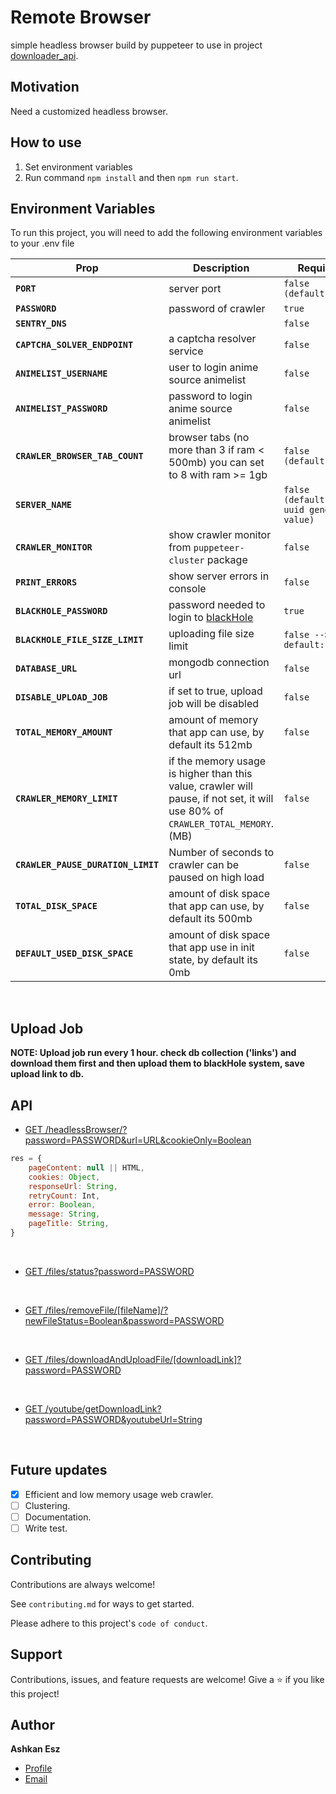 # Remote Browser

simple headless browser build by puppeteer to use in
project [downloader_api](https://github.com/ashkan-esz/downloader_api).

## Motivation

Need a customized headless browser.

## How to use

1. Set environment variables
2. Run command `npm install` and then `npm run start`.


## Environment Variables

To run this project, you will need to add the following environment variables to your .env file

| Prop                               | Description                                                                                                                    | Required                                   |
|------------------------------------|--------------------------------------------------------------------------------------------------------------------------------|--------------------------------------------|
| **`PORT`**                         | server port                                                                                                                    | `false (default:5000)`                     |
| **`PASSWORD`**                     | password of crawler                                                                                                            | `true`                                     |
| **`SENTRY_DNS`**                   |                                                                                                                                | `false`                                    |
| **`CAPTCHA_SOLVER_ENDPOINT`**      | a captcha resolver service                                                                                                     | `false`                                    |
| **`ANIMELIST_USERNAME`**           | user to login anime source animelist                                                                                           | `false`                                    |
| **`ANIMELIST_PASSWORD`**           | password to login anime source animelist                                                                                       | `false`                                    |
| **`CRAWLER_BROWSER_TAB_COUNT`**    | browser tabs (no more than 3 if ram < 500mb) you can set to 8 with ram >= 1gb                                                  | `false (default: 3)`                       |
| **`SERVER_NAME`**                  |                                                                                                                                | `false (default: use uuid generate value)` |
| **`CRAWLER_MONITOR`**              | show crawler monitor from `puppeteer-cluster` package                                                                          | `false`                                    |
| **`PRINT_ERRORS`**                 | show server errors in console                                                                                                  | `false`                                    |
| **`BLACKHOLE_PASSWORD`**           | password needed to login to [blackHole](https://blackhole.run)                                                                 | `true`                                     |
| **`BLACKHOLE_FILE_SIZE_LIMIT`**    | uploading file size limit                                                                                                      | `false --> default: 512`                   |
| **`DATABASE_URL`**                 | mongodb connection url                                                                                                         | `false`                                    |
| **`DISABLE_UPLOAD_JOB`**           | if set to true, upload job will be disabled                                                                                    | `false`                                    |
| **`TOTAL_MEMORY_AMOUNT`**          | amount of memory that app can use, by default its 512mb                                                                        | `false`                                    |
| **`CRAWLER_MEMORY_LIMIT`**         | if the memory usage is higher than this value, crawler will pause, if not set, it will use 80% of `CRAWLER_TOTAL_MEMORY`. (MB) | `false`                                    | 0             |
| **`CRAWLER_PAUSE_DURATION_LIMIT`** | Number of seconds to crawler can be paused on high load                                                                        | `false`                                    | 30            |
| **`TOTAL_DISK_SPACE`**             | amount of disk space that app can use, by default its 500mb                                                                    | `false`                                    |
| **`DEFAULT_USED_DISK_SPACE`**      | amount of disk space that app use in init state, by default its 0mb                                                            | `false`                                    |

<br/>

## Upload Job

**NOTE: Upload job run every 1 hour. check db collection ('links') and download them first and then upload them
to blackHole system, save upload link to db.**

## API

- [GET /headlessBrowser/?password=PASSWORD&url=URL&cookieOnly=Boolean](api/routes/headlessBrowser.js)

```javascript
res = {
    pageContent: null || HTML,
    cookies: Object,
    responseUrl: String,
    retryCount: Int,
    error: Boolean,
    message: String,
    pageTitle: String,
}
```

<br/>

- [GET /files/status?password=PASSWORD](api/routes/filesRouter.js)

<br/>

- [GET /files/removeFile/[fileName]/?newFileStatus=Boolean&password=PASSWORD](api/routes/filesRouter.js)

<br/>

- [GET /files/downloadAndUploadFile/[downloadLink]?password=PASSWORD](api/routes/filesRouter.js)

<br/>

- [GET /youtube/getDownloadLink?password=PASSWORD&youtubeUrl=String](api/routes/youtubeRouter.js)

<br/>

## Future updates

- [x]  Efficient and low memory usage web crawler.
- [ ]  Clustering.
- [ ]  Documentation.
- [ ]  Write test.

## Contributing

Contributions are always welcome!

See `contributing.md` for ways to get started.

Please adhere to this project's `code of conduct`.

## Support

Contributions, issues, and feature requests are welcome!
Give a ⭐️ if you like this project!

## Author

**Ashkan Esz**

- [Profile](https://github.com/ashkan-esz "Ashkan esz")
- [Email](mailto:ashkanaz2828@gmail.com?subject=Hi "Hi!")
